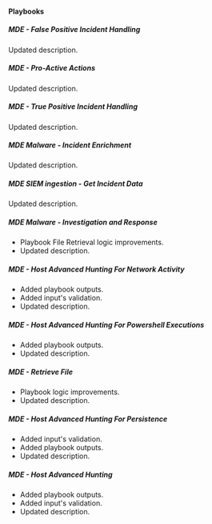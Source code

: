 
#### Playbooks
##### MDE - False Positive Incident Handling
Updated description.

##### MDE - Pro-Active Actions
Updated description.

##### MDE - True Positive Incident Handling
Updated description.

##### MDE Malware - Incident Enrichment
Updated description.

##### MDE SIEM ingestion - Get Incident Data
Updated description.

##### MDE Malware - Investigation and Response
- Playbook File Retrieval logic improvements.
- Updated description.
##### MDE - Host Advanced Hunting For Network Activity
- Added playbook outputs.
- Added input's validation.
- Updated description.
##### MDE - Host Advanced Hunting For Powershell Executions
- Added playbook outputs.
- Updated description.
##### MDE - Retrieve File
- Playbook logic improvements.
- Updated description.
##### MDE - Host Advanced Hunting For Persistence
- Added input's validation.
- Added playbook outputs.
- Updated description.
##### MDE - Host Advanced Hunting
- Added playbook outputs.
- Added input's validation.
- Updated description.

